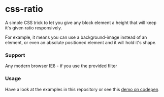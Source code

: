 # css-ratio

A simple CSS trick to let you give any block element a height that will keep it's given ratio responsively.

For example, it means you can use a background-image instead of an <img> element, or even an absolute positioned element and it will hold it's shape.

### Support
Any modern browser
IE8 - if you use the provided filter

### Usage
Have a look at the examples in this repository or see this [demo on codepen](http://codepen.io/entozoon/pen/yywxRz?editors=110 ).